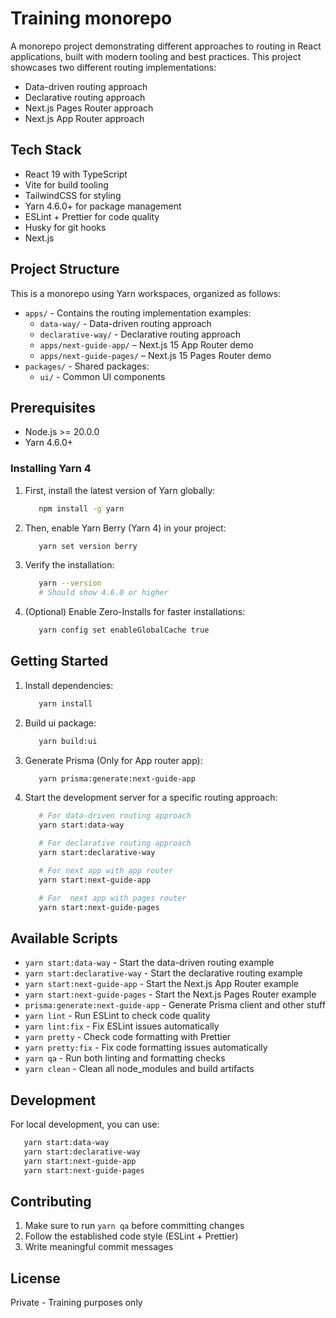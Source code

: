 # Training monorepo

A monorepo project demonstrating different approaches to routing in React applications, built with modern tooling and best practices. This project showcases two different routing implementations:

- Data-driven routing approach
- Declarative routing approach
- Next.js Pages Router approach
- Next.js App Router approach

## Tech Stack

- React 19 with TypeScript
- Vite for build tooling
- TailwindCSS for styling
- Yarn 4.6.0+ for package management
- ESLint + Prettier for code quality
- Husky for git hooks
- Next.js

## Project Structure

This is a monorepo using Yarn workspaces, organized as follows:

- `apps/` - Contains the routing implementation examples:
  - `data-way/` - Data-driven routing approach
  - `declarative-way/` - Declarative routing approach
  - `apps/next-guide-app/` – Next.js 15 App Router demo
  - `apps/next-guide-pages/` – Next.js 15 Pages Router demo
- `packages/` - Shared packages:
  - `ui/` - Common UI components

## Prerequisites

- Node.js >= 20.0.0
- Yarn 4.6.0+

### Installing Yarn 4

1. First, install the latest version of Yarn globally:

   ```bash
      npm install -g yarn
   ```

2. Then, enable Yarn Berry (Yarn 4) in your project:

   ```bash
      yarn set version berry
   ```

3. Verify the installation:

   ```bash
      yarn --version
      # Should show 4.6.0 or higher
   ```

4. (Optional) Enable Zero-Installs for faster installations:
   ```bash
      yarn config set enableGlobalCache true
   ```

## Getting Started

1. Install dependencies:

   ```bash
      yarn install
   ```

2. Build ui package:

   ```bash
      yarn build:ui
   ```

3. Generate Prisma (Only for App router app):

   ```bash
      yarn prisma:generate:next-guide-app
   ```

4. Start the development server for a specific routing approach:

   ```bash
      # For data-driven routing approach
      yarn start:data-way

      # For declarative routing approach
      yarn start:declarative-way

      # For next app with app router
      yarn start:next-guide-app

      # For  next app with pages router
      yarn start:next-guide-pages
   ```

## Available Scripts

- `yarn start:data-way` - Start the data-driven routing example
- `yarn start:declarative-way` - Start the declarative routing example
- `yarn start:next-guide-app` - Start the Next.js App Router example
- `yarn start:next-guide-pages` - Start the Next.js Pages Router example
- `prisma:generate:next-guide-app` - Generate Prisma client and other stuff
- `yarn lint` - Run ESLint to check code quality
- `yarn lint:fix` - Fix ESLint issues automatically
- `yarn pretty` - Check code formatting with Prettier
- `yarn pretty:fix` - Fix code formatting issues automatically
- `yarn qa` - Run both linting and formatting checks
- `yarn clean` - Clean all node_modules and build artifacts

## Development

For local development, you can use:

```bash
   yarn start:data-way
   yarn start:declarative-way
   yarn start:next-guide-app
   yarn start:next-guide-pages
```

## Contributing

1. Make sure to run `yarn qa` before committing changes
2. Follow the established code style (ESLint + Prettier)
3. Write meaningful commit messages

## License

Private - Training purposes only
